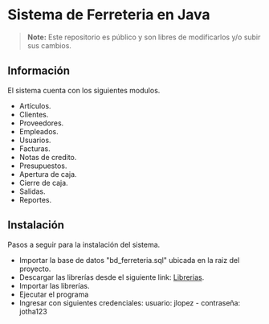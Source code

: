 # Sistema de Ferreteria en Java

> **Note:** Este repositorio es público y son libres de modificarlos y/o subir sus cambios.

## Información
El sistema cuenta con los siguientes modulos.
- Artículos.
- Clientes.
- Proveedores.
- Empleados.
- Usuarios.
- Facturas.
- Notas de credito.
- Presupuestos.
- Apertura de caja.
- Cierre de caja.
- Salidas.
- Reportes.

## Instalación
Pasos a seguir para la instalación del sistema.
- Importar la base de datos "bd_ferreteria.sql" ubicada en la raiz del proyecto.
- Descargar las librerías desde el siguiente link: [Librerias](http://adf.ly/tuoKd).
- Importar las librerías.
- Ejecutar el programa
- Ingresar con siguientes credenciales: usuario: jlopez - contraseña: jotha123

